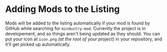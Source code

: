 
# Adding Mods to the Listing

Mods will be added to the listing automatically if your 
mod is found by GitHub while searching for `mindustry-mod`.
Currently the project is in developement, and so things aren't
being updated as they should. You can put your icon at
`icon.png` *(at the root of your project)* in your repository,
and it'll get picked up automatically.
